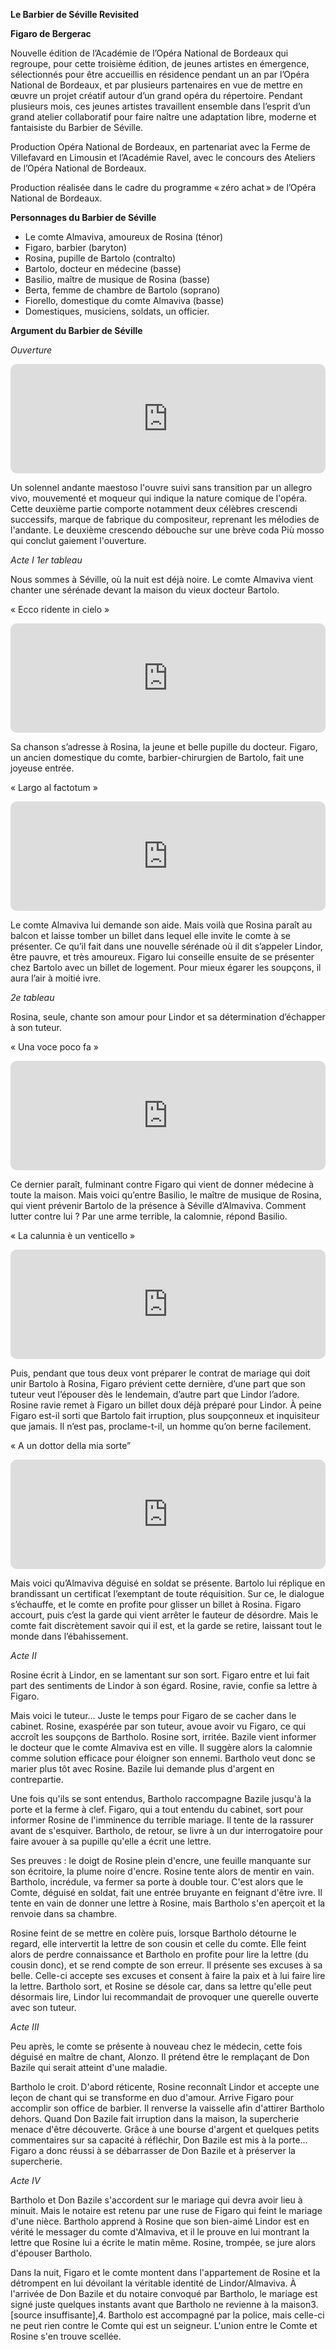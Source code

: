 **Le Barbier de Séville Revisited**

**Figaro de Bergerac**

Nouvelle édition de l’Académie de l’Opéra National de Bordeaux qui regroupe, pour cette troisième édition, de jeunes artistes en émergence, sélectionnés pour être accueillis en résidence pendant un an par l’Opéra National de Bordeaux, et par plusieurs partenaires en vue de mettre en œuvre un projet créatif autour d’un grand opéra du répertoire. 
Pendant plusieurs mois, ces jeunes artistes travaillent ensemble dans l’esprit d’un grand atelier collaboratif pour faire naître une adaptation libre, moderne et fantaisiste du Barbier de Séville.

Production Opéra National de Bordeaux, en partenariat avec la Ferme de Villefavard en Limousin et l’Académie Ravel, avec le concours des Ateliers de l’Opéra National de Bordeaux.

Production réalisée dans le cadre du programme « zéro achat » de l’Opéra National de Bordeaux.

**Personnages du Barbier de Séville**

* Le comte Almaviva, amoureux de Rosina (ténor)
* Figaro, barbier (baryton)
* Rosina, pupille de Bartolo (contralto)
* Bartolo, docteur en médecine (basse)
* Basilio, maître de musique de Rosina (basse)
* Berta, femme de chambre de Bartolo (soprano)
* Fiorello, domestique du comte Almaviva (basse)
* Domestiques, musiciens, soldats, un officier.

**Argument du Barbier de Séville**


_Ouverture_

<iframe allow="autoplay *; encrypted-media *; fullscreen *; clipboard-write" frameborder="0" height="175" style="width:100%;max-width:660px;overflow:hidden;border-radius:10px;" sandbox="allow-forms allow-popups allow-same-origin allow-scripts allow-storage-access-by-user-activation allow-top-navigation-by-user-activation" src="https://embed.music.apple.com/fr/album/the-barber-of-seville-overture/815763146?i=815763188"></iframe>

Un solennel andante maestoso l'ouvre suivi sans transition par un allegro vivo, mouvementé et moqueur qui indique la nature comique de l'opéra. Cette deuxième partie comporte notamment deux célèbres crescendi successifs, marque de fabrique du compositeur, reprenant les mélodies de l'andante. Le deuxième crescendo débouche sur une brève coda Più mosso qui conclut gaiement l'ouverture.

_Acte I
1er tableau_

Nous sommes à Séville, où la nuit est déjà noire. Le comte Almaviva vient chanter une sérénade devant la maison du vieux docteur Bartolo.

« Ecco ridente in cielo »

<iframe allow="autoplay *; encrypted-media *; fullscreen *; clipboard-write" frameborder="0" height="175" style="width:100%;max-width:660px;overflow:hidden;border-radius:10px;" sandbox="allow-forms allow-popups allow-same-origin allow-scripts allow-storage-access-by-user-activation allow-top-navigation-by-user-activation" src="https://embed.music.apple.com/fr/album/the-barber-of-seville-act-i-scene-1-ecco-ridente/815763146?i=815763211"></iframe>

Sa chanson s’adresse à Rosina, la jeune et belle pupille du docteur. Figaro, un ancien domestique du comte, barbier-chirurgien de Bartolo, fait une joyeuse entrée.

« Largo al factotum »

<iframe allow="autoplay *; encrypted-media *; fullscreen *; clipboard-write" frameborder="0" height="175" style="width:100%;max-width:660px;overflow:hidden;border-radius:10px;" sandbox="allow-forms allow-popups allow-same-origin allow-scripts allow-storage-access-by-user-activation allow-top-navigation-by-user-activation" src="https://embed.music.apple.com/fr/album/the-barber-of-seville-act-i-scene-2-largo-al-factotum-figaro/815763146?i=815763228"></iframe>

Le comte Almaviva lui demande son aide. Mais voilà que Rosina paraît au balcon et laisse tomber un billet dans lequel elle invite le comte à se présenter. Ce qu’il fait dans une nouvelle sérénade où il dit s’appeler Lindor, être pauvre, et très amoureux. Figaro lui conseille ensuite de se présenter chez Bartolo avec un billet de logement. Pour mieux égarer les soupçons, il aura l’air à moitié ivre.

_2e tableau_

Rosina, seule, chante son amour pour Lindor et sa détermination d’échapper à son tuteur.

« Una voce poco fa »

<iframe allow="autoplay *; encrypted-media *; fullscreen *; clipboard-write" frameborder="0" height="175" style="width:100%;max-width:660px;overflow:hidden;border-radius:10px;" sandbox="allow-forms allow-popups allow-same-origin allow-scripts allow-storage-access-by-user-activation allow-top-navigation-by-user-activation" src="https://embed.music.apple.com/fr/album/the-barber-of-seville-act-i-scene-5-una-voce-poco-fa-rosina/815763146?i=815763285"></iframe>


Ce dernier paraît, fulminant contre Figaro qui vient de donner médecine à toute la maison. Mais voici qu’entre Basilio, le maître de musique de Rosina, qui vient prévenir Bartolo de la présence à Séville d’Almaviva. Comment lutter contre lui ? Par une arme terrible, la calomnie, répond Basilio.

« La calunnia è un venticello »

<iframe allow="autoplay *; encrypted-media *; fullscreen *; clipboard-write" frameborder="0" height="175" style="width:100%;max-width:660px;overflow:hidden;border-radius:10px;" sandbox="allow-forms allow-popups allow-same-origin allow-scripts allow-storage-access-by-user-activation allow-top-navigation-by-user-activation" src="https://embed.music.apple.com/fr/album/the-barber-of-seville-act-i-scene-8-la-calunnia/815763146?i=815763297"></iframe>


Puis, pendant que tous deux vont préparer le contrat de mariage qui doit unir Bartolo à Rosina, Figaro prévient cette dernière, d’une part que son tuteur veut l’épouser dès le lendemain, d’autre part que Lindor l’adore. Rosine ravie remet à Figaro un billet doux déjà préparé pour Lindor. À peine Figaro est-il sorti que Bartolo fait irruption, plus soupçonneux et inquisiteur que jamais. Il n’est pas, proclame-t-il, un homme qu’on berne facilement.

« A un dottor della mia sorte”

<iframe allow="autoplay *; encrypted-media *; fullscreen *; clipboard-write" frameborder="0" height="175" style="width:100%;max-width:660px;overflow:hidden;border-radius:10px;" sandbox="allow-forms allow-popups allow-same-origin allow-scripts allow-storage-access-by-user-activation allow-top-navigation-by-user-activation" src="https://embed.music.apple.com/fr/album/the-barber-of-seville-act-i-scene-10-a-un/815763146?i=815763315"></iframe>



Mais voici qu’Almaviva déguisé en soldat se présente. Bartolo lui réplique en brandissant un certificat l’exemptant de toute réquisition. Sur ce, le dialogue s’échauffe, et le comte en profite pour glisser un billet à Rosina. Figaro accourt, puis c’est la garde qui vient arrêter le fauteur de désordre. Mais le comte fait discrètement savoir qui il est, et la garde se retire, laissant tout le monde dans l’ébahissement.

_Acte II_

Rosine écrit à Lindor, en se lamentant sur son sort. Figaro entre et lui fait part des sentiments de Lindor à son égard. Rosine, ravie, confie sa lettre à Figaro.

Mais voici le tuteur… Juste le temps pour Figaro de se cacher dans le cabinet. Rosine, exaspérée par son tuteur, avoue avoir vu Figaro, ce qui accroît les soupçons de Bartholo. Rosine sort, irritée. Bazile vient informer le docteur que le comte Almaviva est en ville. Il suggère alors la calomnie comme solution efficace pour éloigner son ennemi. Bartholo veut donc se marier plus tôt avec Rosine. Bazile lui demande plus d'argent en contrepartie.

Une fois qu'ils se sont entendus, Bartholo raccompagne Bazile jusqu'à la porte et la ferme à clef. Figaro, qui a tout entendu du cabinet, sort pour informer Rosine de l'imminence du terrible mariage. Il tente de la rassurer avant de s'esquiver. Bartholo, de retour, se livre à un dur interrogatoire pour faire avouer à sa pupille qu'elle a écrit une lettre.

Ses preuves : le doigt de Rosine plein d'encre, une feuille manquante sur son écritoire, la plume noire d'encre. Rosine tente alors de mentir en vain. Bartholo, incrédule, va fermer sa porte à double tour. C'est alors que le Comte, déguisé en soldat, fait une entrée bruyante en feignant d'être ivre. Il tente en vain de donner une lettre à Rosine, mais Bartholo s'en aperçoit et la renvoie dans sa chambre.

Rosine feint de se mettre en colère puis, lorsque Bartholo détourne le regard, elle intervertit la lettre de son cousin et celle du comte. Elle feint alors de perdre connaissance et Bartholo en profite pour lire la lettre (du cousin donc), et se rend compte de son erreur. Il présente ses excuses à sa belle. Celle-ci accepte ses excuses et consent à faire la paix et à lui faire lire la lettre. Bartholo sort, et Rosine se désole car, dans sa lettre qu'elle peut désormais lire, Lindor lui recommandait de provoquer une querelle ouverte avec son tuteur.

_Acte III_

Peu après, le comte se présente à nouveau chez le médecin, cette fois déguisé en maître de chant, Alonzo. Il prétend être le remplaçant de Don Bazile qui serait atteint d'une maladie.

Bartholo le croit. D'abord réticente, Rosine reconnaît Lindor et accepte une leçon de chant qui se transforme en duo d'amour. Arrive Figaro pour accomplir son office de barbier. Il renverse la vaisselle afin d'attirer Bartholo dehors. Quand Don Bazile fait irruption dans la maison, la supercherie menace d'être découverte. Grâce à une bourse d'argent et quelques petits commentaires sur sa capacité à réfléchir, Don Bazile est mis à la porte… Figaro a donc réussi à se débarrasser de Don Bazile et à préserver la supercherie.

_Acte IV_

Bartholo et Don Bazile s'accordent sur le mariage qui devra avoir lieu à minuit. Mais le notaire est retenu par une ruse de Figaro qui feint le mariage d'une nièce. Bartholo apprend à Rosine que son bien-aimé Lindor est en vérité le messager du comte d'Almaviva, et il le prouve en lui montrant la lettre que Rosine lui a écrite le matin même. Rosine, trompée, se jure alors d'épouser Bartholo.

Dans la nuit, Figaro et le comte montent dans l'appartement de Rosine et la détrompent en lui dévoilant la véritable identité de Lindor/Almaviva. À l'arrivée de Don Bazile et du notaire convoqué par Bartholo, le mariage est signé juste quelques instants avant que Bartholo ne revienne à la maison3.[source insuffisante],4. Bartholo est accompagné par la police, mais celle-ci ne peut rien contre le Comte qui est un seigneur. L'union entre le Comte et Rosine s'en trouve scellée.
